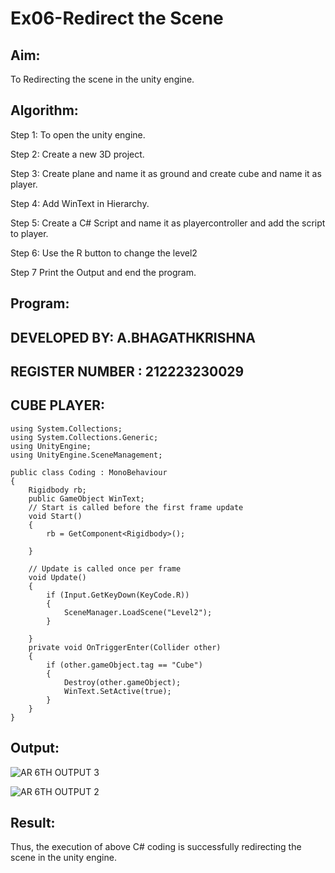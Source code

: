 # Ex06-Redirect the Scene

## Aim:
To Redirecting the scene in the unity engine.

## Algorithm:
Step 1:
To open the unity engine.

Step 2:
Create a new 3D project.

Step 3:
Create plane and name it as ground and create cube and name it as player.

Step 4:
Add WinText in Hierarchy.

Step 5:
Create a C# Script and name it as playercontroller and add the script to player.

Step 6:
Use the R button to change the level2

Step 7
Print the Output and end the program.

## Program:
## DEVELOPED BY: A.BHAGATHKRISHNA
## REGISTER NUMBER : 212223230029

## CUBE PLAYER:

```
using System.Collections;
using System.Collections.Generic;
using UnityEngine;
using UnityEngine.SceneManagement;

public class Coding : MonoBehaviour
{
    Rigidbody rb;
    public GameObject WinText;
    // Start is called before the first frame update
    void Start()
    {
        rb = GetComponent<Rigidbody>();

    }

    // Update is called once per frame
    void Update()
    {
        if (Input.GetKeyDown(KeyCode.R))
        {
            SceneManager.LoadScene("Level2");
        }

    }
    private void OnTriggerEnter(Collider other)
    {
        if (other.gameObject.tag == "Cube")
        {
            Destroy(other.gameObject);
            WinText.SetActive(true);
        }
    }
}

```
## Output:
![AR 6TH OUTPUT  3](https://github.com/user-attachments/assets/6903c1a2-1c4c-47c6-8d6b-60024213b142)

![AR 6TH OUTPUT 2](https://github.com/user-attachments/assets/f859b0f9-58f5-4236-a689-2b29c3d9fc45)

  
## Result:

Thus, the execution of above C# coding is successfully redirecting the scene in the unity engine.
